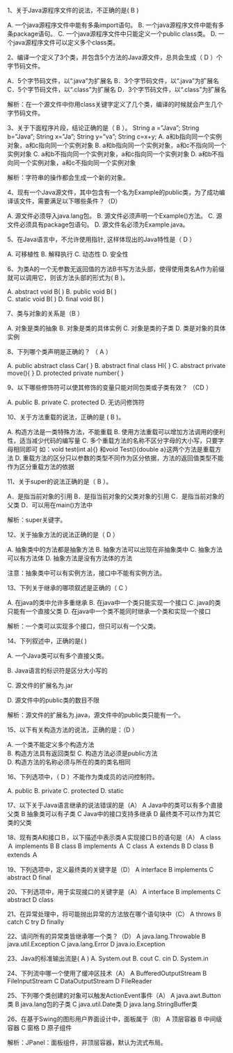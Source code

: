 1、关于Java源程序文件的说法，不正确的是( B ) 

A. 一个java源程序文件中能有多条import语句。
B. 一个java源程序文件中能有多条package语句。
C. 一个java源程序文件中只能定义一个public class类。
D. 一个java源程序文件可以定义多个class类。

2、编译一个定义了3个类，并包含5个方法的Java源文件，总共会生成（  D  ）个字节码文件。

A．5个字节码文件，以“.java”为扩展名
B．3个字节码文件，以“.java”为扩展名
C．5个字节码文件，以“.class”为扩展名
D．3个字节码文件，以“.class”为扩展名

解析：在一个源文件中你用class关键字定义了几个类，编译的时候就会产生几个字节码文件。

3、关于下面程序片段，结论正确的是（   B   ）。
String a =”Java”;
String b=”Java”;
String x=”Ja”;
String y=”va”;
String c=x+y;
A. a和b指向同一个实例对象，a和c指向同一个实例对象
B. a和b指向同一个实例对象，a和c不指向同一个实例对象
C. a和b不指向同一个实例对象，a和c指向同一个实例对象
D. a和b不指向同一个实例对象，a和c不指向同一个实例对象

解析：字符串的操作都会生成一个新的对象。



4、现有一个Java源文件，其中包含有一个名为Example的public类，为了成功编译该文件，需要满足以下哪些条件？（D）

A. 源文件必须导入java.lang包。
B. 源文件必须声明一个Example()方法。
C. 源文件必须具有package包语句。
D. 源文件名必须为Example.java。

5、在Java语言中，不允许使用指针, 这样体现出的Java特性是（ D   ）

A. 可移植性
B. 解释执行
C. 动态性
D. 安全性

6、为类A的一个无参数无返回值的方法B书写方法头部，使得使用类名A作为前缀就可以调用它，则该方法头部的形式为(  B )。

A. abstract  void  B( )
B. public  void  B( )    
C. static  void  B( )
D. final  void  B( )  

7、类与对象的关系是（B    ）

A. 对象是类的抽象
B. 对象是类的具体实例
C. 对象是类的子类
D. 类是对象的具体实例

8、下列哪个类声明是正确的？ （ A ）

A. public abstract class Car{  }
B. abstract final class HI{  }
C. abstract private move(){  }
D. protected private number{  }

9、以下哪些修饰符可以使其修饰的变量只能对同包类或子类有效？ （CD  ）

A. public
B. private
C. protected
D. 无访问修饰符

10、关于方法重载的说法，正确的是 (   B   )。

A. 构造方法是一类特殊方法，不能重载
B. 使用方法重载可以增加方法调用的便利性，适当减少代码的编写量
C. 多个重载方法的名称不区分字母的大小写，只要字母相同即可
如：void test(int a){} 和void Test(){double a}这两个方法是重载方法
D. 重载方法的区分只以参数的类型不同作为区分依据，方法的返回值类型不能作为区分重载方法的依据

11、关于super的说法正确的是（     B   ）。

A．是指当前对象的引用
B．是指当前对象的父类对象的引用
C．是指当前对象的父类
D．可以用在main()方法中

解析：super关键字。

12、关于抽象方法的说法正确的是（ D   ）

A. 抽象类中的方法都是抽象方法
B. 抽象方法可以出现在非抽象类中
C. 抽象方法可以有方法体
D. 抽象方法是没有方法体的方法

注意：抽象类中可以有实例方法，接口中不能有实例方法。

13、下列关于继承的哪项叙述是正确的（   C ）

A. 在java的类中允许多重继承
B. 在java中一个类只能实现一个接口
C. java的类只能有一个直接父类
D. 在java中一个类不能同时继承一个类和实现一个接口

解析：一个类可以实现多个接口，但只可以有一个父类。

14、下列叙述中，正确的是(  )

A. 一个Java类可以有多个直接父类。

 B. Java语言的标识符是区分大小写的 

C. 源文件的扩展名为.jar 

D. 源文件中的public类的数目不限

解析：源文件的扩展名为.java，源文件中的public类只能有一个。

15、以下有关构造方法的说法，正确的是：（D ）

A. 一个类不能定义多个构造方法      
B. 构造方法具有返回类型
C. 构造方法必须是public方法    
D. 构造方法的名称必须与所在的类的类名相同

16、下列选项中，（ D ）不能作为类成员的访问控制符。

A. public
B. private
C. protected
D. static

17、以下关于Java语言继承的说法错误的是（A）
A Java中的类可以有多个直接父类
B 抽象类可以有子类
C Java中的接口支持多继承
D 最终类不可以作为其它类的父类

18、现有类A和接口Ｂ，以下描述中表示类Ａ实现接口Ｂ的语句是（A）
A class  Ａ  implements  B
B class  B  implements  Ａ
C class  Ａ  extends  B
D class  B  extends  Ａ

19、下列选项中，定义最终类的关键字是（D）
A interface
B implements
C abstract
D final

20、下列选项中，用于实现接口的关键字是（A）
A interface
B implements
C abstract
D class

21、在异常处理中，将可能抛出异常的方法放在哪个语句块中（C）
A throws
B catch
C try
D finally

22、请问所有的异常类皆继承哪一个类？（D）
A java.lang.Throwable
B java.util.Exception
C java.lang.Error
D java.io.Exception

23、Java的标准输出流是(    A  )
A. System.out
B. cout
C. cin
D. System.in

24、下列流中哪一个使用了缓冲区技术（A）
A BufferedOutputStream
B FileInputStream
C DataOutputStream
D FileReader

25、下列哪个类创建的对象可以触发ActionEvent事件（A）
A java.awt.Button类
B java.lang包的子类
C java.util.Date类
D java.lang.StringBuffer类

26、在基于Swing的图形用户界面设计中，面板属于（B）
A 顶层容器
B 中间级容器
C 窗格
D 原子组件

解析：JPanel：面板组件，非顶层容器，默认为流式布局。